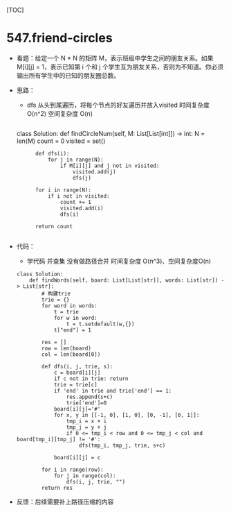 [TOC]



# 547.friend-circles

- 看题：给定一个 N * N 的矩阵 M，表示班级中学生之间的朋友关系。如果M[i][j] = 1，表示已知第 i 个和 j 个学生互为朋友关系，否则为不知道。你必须输出所有学生中的已知的朋友圈总数。

- 思路：

  - dfs  从头到尾遍历，将每个节点的好友遍历并放入visited    时间复杂度 O(n^2)  空间复杂度 O(n)

    ```
  class Solution:
        def findCircleNum(self, M: List[List[int]]) -> int:
            N = len(M)
            count = 0
            visited = set()
    
            def dfs(i):
                for j in range(N):
                    if M[i][j] and j not in visited:
                        visited.add(j)
                        dfs(j)
    
            for i in range(N):
                if i not in visited:
                    count += 1
                    visited.add(i)
                    dfs(i)
    
            return count
    ```

- 代码：

  - 学代码   并查集 没有做路径合并 时间复杂度 O(n^3)、空间复杂度O(n)

  ```
  class Solution:
      def findWords(self, board: List[List[str]], words: List[str]) -> List[str]:
          # 构建trie
          trie = {}
          for word in words:
              t = trie
              for w in word:
                  t = t.setdefault(w,{})
              t["end"] = 1
  
          res = []
          row = len(board)
          col = len(board[0])
  
          def dfs(i, j, trie, s):
              c = board[i][j]
              if c not in trie: return
              trie = trie[c]
              if 'end' in trie and trie['end'] == 1:
                  res.append(s+c)
                  trie['end']=0
              board[i][j]='#'
              for x, y in [[-1, 0], [1, 0], [0, -1], [0, 1]]:
                  tmp_i = x + i
                  tmp_j = y + j
                  if 0 <= tmp_i < row and 0 <= tmp_j < col and board[tmp_i][tmp_j] != '#':
                      dfs(tmp_i, tmp_j, trie, s+c)
  
              board[i][j] = c
  
          for i in range(row):
              for j in range(col):
                  dfs(i, j, trie, "")
          return res
  ```

- 反馈：后续需要补上路径压缩的内容